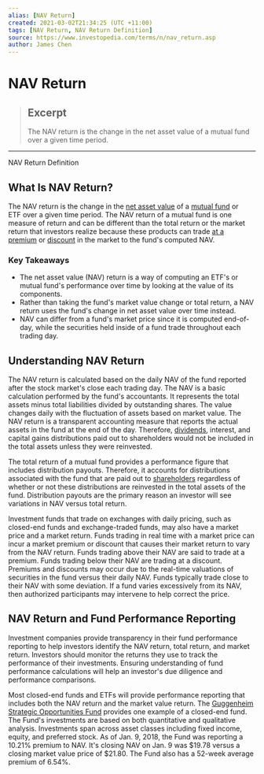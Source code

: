 ```yaml
---
alias: [NAV Return]
created: 2021-03-02T21:34:25 (UTC +11:00)
tags: [NAV Return, NAV Return Definition]
source: https://www.investopedia.com/terms/n/nav_return.asp
author: James Chen
---
```


# NAV Return

> ## Excerpt
> The NAV return is the change in the net asset value of a mutual fund over a given time period.

---

NAV Return Definition
## What Is NAV Return?

The NAV return is the change in the [net asset value](https://www.investopedia.com/terms/n/nav.asp) of a [mutual fund](https://www.investopedia.com/terms/m/mutualfund.asp) or ETF over a given time period. The NAV return of a mutual fund is one measure of return and can be different than the total return or the market return that investors realize because these products can trade [at a premium](https://www.investopedia.com/terms/a/at-a-premium.asp) or [discount](https://www.investopedia.com/terms/d/discount.asp) in the market to the fund's computed NAV.

### Key Takeaways

-   The net asset value (NAV) return is a way of computing an ETF's or mutual fund's performance over time by looking at the value of its components.
-   Rather than taking the fund's market value change or total return, a NAV return uses the fund's change in net asset value over time instead.
-   NAV can differ from a fund's market price since it is computed end-of-day, while the securities held inside of a fund trade throughout each trading day.

## Understanding NAV Return

The NAV return is calculated based on the daily NAV of the fund reported after the stock market's close each trading day. The NAV is a basic calculation performed by the fund's accountants. It represents the total assets minus total liabilities divided by outstanding shares. The value changes daily with the fluctuation of assets based on market value. The NAV return is a transparent accounting measure that reports the actual assets in the fund at the end of the day. Therefore, [dividends](https://www.investopedia.com/terms/d/dividend.asp), interest, and capital gains distributions paid out to shareholders would not be included in the total assets unless they were reinvested.

The total return of a mutual fund provides a performance figure that includes distribution payouts. Therefore, it accounts for distributions associated with the fund that are paid out to [shareholders](https://www.investopedia.com/terms/s/shareholder.asp) regardless of whether or not these distributions are reinvested in the total assets of the fund. Distribution payouts are the primary reason an investor will see variations in NAV versus total return.

Investment funds that trade on exchanges with daily pricing, such as closed-end funds and exchange-traded funds, may also have a market price and a market return. Funds trading in real time with a market price can incur a market premium or discount that causes their market return to vary from the NAV return. Funds trading above their NAV are said to trade at a premium. Funds trading below their NAV are trading at a discount. Premiums and discounts may occur due to the real-time valuations of securities in the fund versus their daily NAV. Funds typically trade close to their NAV with some deviation. If a fund varies excessively from its NAV, then authorized participants may intervene to help correct the price.

## NAV Return and Fund Performance Reporting

Investment companies provide transparency in their fund performance reporting to help investors identify the NAV return, total return, and market return. Investors should monitor the returns they use to track the performance of their investments. Ensuring understanding of fund performance calculations will help an investor's due diligence and performance comparisons. 

Most closed-end funds and ETFs will provide performance reporting that includes both the NAV return and the market value return. The [Guggenheim Strategic Opportunities Fund](https://www.guggenheiminvestments.com/cef/fund/gof) provides one example of a closed-end fund. The Fund's investments are based on both quantitative and qualitative analysis. Investments span across asset classes including fixed income, equity, and preferred stock. As of Jan. 9, 2018, the Fund was reporting a 10.21% premium to NAV. It's closing NAV on Jan. 9 was $19.78 versus a closing market value price of $21.80. The Fund also has a 52-week average premium of 6.54%.
